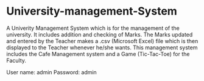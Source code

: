 # University-management-System
A Univerity Management System which is for the management of the university. It includes addition and checking of Marks. The Marks updated and entered by the Teacher makes a .csv (Microsoft Excel) file which is then displayed to the Teacher whenever he/she wants. This management system includes the Cafe Management system and a Game (Tic-Tac-Toe) for the Faculty.

User name: admin
Password:  admin
